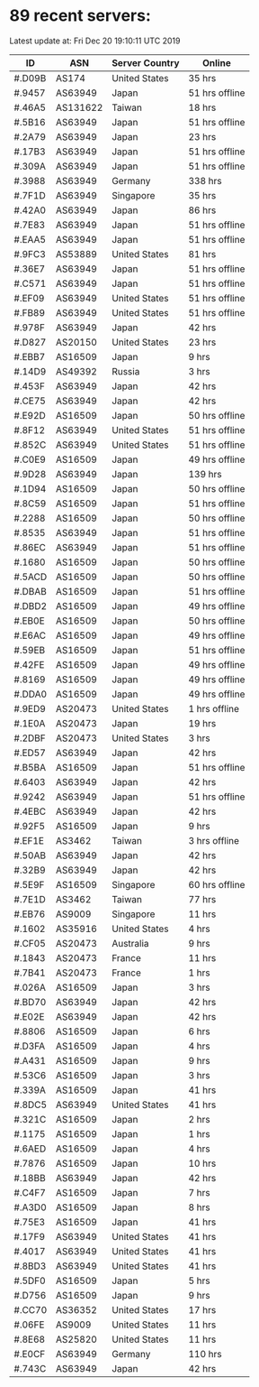 # 89 recent servers:

Latest update at: Fri Dec 20 19:10:11 UTC 2019

| ID | ASN | Server Country | Online |
| -- | --- | -------------- | ------ |
| #.D09B | AS174 | United States | 35 hrs |
| #.9457 | AS63949 | Japan | 51 hrs offline |
| #.46A5 | AS131622 | Taiwan | 18 hrs |
| #.5B16 | AS63949 | Japan | 51 hrs offline |
| #.2A79 | AS63949 | Japan | 23 hrs |
| #.17B3 | AS63949 | Japan | 51 hrs offline |
| #.309A | AS63949 | Japan | 51 hrs offline |
| #.3988 | AS63949 | Germany | 338 hrs |
| #.7F1D | AS63949 | Singapore | 35 hrs |
| #.42A0 | AS63949 | Japan | 86 hrs |
| #.7E83 | AS63949 | Japan | 51 hrs offline |
| #.EAA5 | AS63949 | Japan | 51 hrs offline |
| #.9FC3 | AS53889 | United States | 81 hrs |
| #.36E7 | AS63949 | Japan | 51 hrs offline |
| #.C571 | AS63949 | Japan | 51 hrs offline |
| #.EF09 | AS63949 | United States | 51 hrs offline |
| #.FB89 | AS63949 | United States | 51 hrs offline |
| #.978F | AS63949 | Japan | 42 hrs |
| #.D827 | AS20150 | United States | 23 hrs |
| #.EBB7 | AS16509 | Japan | 9 hrs |
| #.14D9 | AS49392 | Russia | 3 hrs |
| #.453F | AS63949 | Japan | 42 hrs |
| #.CE75 | AS63949 | Japan | 42 hrs |
| #.E92D | AS16509 | Japan | 50 hrs offline |
| #.8F12 | AS63949 | United States | 51 hrs offline |
| #.852C | AS63949 | United States | 51 hrs offline |
| #.C0E9 | AS16509 | Japan | 49 hrs offline |
| #.9D28 | AS63949 | Japan | 139 hrs |
| #.1D94 | AS16509 | Japan | 50 hrs offline |
| #.8C59 | AS16509 | Japan | 51 hrs offline |
| #.2288 | AS16509 | Japan | 50 hrs offline |
| #.8535 | AS63949 | Japan | 51 hrs offline |
| #.86EC | AS63949 | Japan | 51 hrs offline |
| #.1680 | AS16509 | Japan | 50 hrs offline |
| #.5ACD | AS16509 | Japan | 50 hrs offline |
| #.DBAB | AS16509 | Japan | 51 hrs offline |
| #.DBD2 | AS16509 | Japan | 49 hrs offline |
| #.EB0E | AS16509 | Japan | 50 hrs offline |
| #.E6AC | AS16509 | Japan | 49 hrs offline |
| #.59EB | AS16509 | Japan | 51 hrs offline |
| #.42FE | AS16509 | Japan | 49 hrs offline |
| #.8169 | AS16509 | Japan | 49 hrs offline |
| #.DDA0 | AS16509 | Japan | 49 hrs offline |
| #.9ED9 | AS20473 | United States | 1 hrs offline |
| #.1E0A | AS20473 | Japan | 19 hrs |
| #.2DBF | AS20473 | United States | 3 hrs |
| #.ED57 | AS63949 | Japan | 42 hrs |
| #.B5BA | AS16509 | Japan | 51 hrs offline |
| #.6403 | AS63949 | Japan | 42 hrs |
| #.9242 | AS63949 | Japan | 51 hrs offline |
| #.4EBC | AS63949 | Japan | 42 hrs |
| #.92F5 | AS16509 | Japan | 9 hrs |
| #.EF1E | AS3462 | Taiwan | 3 hrs offline |
| #.50AB | AS63949 | Japan | 42 hrs |
| #.32B9 | AS63949 | Japan | 42 hrs |
| #.5E9F | AS16509 | Singapore | 60 hrs offline |
| #.7E1D | AS3462 | Taiwan | 77 hrs |
| #.EB76 | AS9009 | Singapore | 11 hrs |
| #.1602 | AS35916 | United States | 4 hrs |
| #.CF05 | AS20473 | Australia | 9 hrs |
| #.1843 | AS20473 | France | 11 hrs |
| #.7B41 | AS20473 | France | 1 hrs |
| #.026A | AS16509 | Japan | 3 hrs |
| #.BD70 | AS63949 | Japan | 42 hrs |
| #.E02E | AS63949 | Japan | 42 hrs |
| #.8806 | AS16509 | Japan | 6 hrs |
| #.D3FA | AS16509 | Japan | 4 hrs |
| #.A431 | AS16509 | Japan | 9 hrs |
| #.53C6 | AS16509 | Japan | 3 hrs |
| #.339A | AS16509 | Japan | 41 hrs |
| #.8DC5 | AS63949 | United States | 41 hrs |
| #.321C | AS16509 | Japan | 2 hrs |
| #.1175 | AS16509 | Japan | 1 hrs |
| #.6AED | AS16509 | Japan | 4 hrs |
| #.7876 | AS16509 | Japan | 10 hrs |
| #.18BB | AS63949 | Japan | 42 hrs |
| #.C4F7 | AS16509 | Japan | 7 hrs |
| #.A3D0 | AS16509 | Japan | 8 hrs |
| #.75E3 | AS16509 | Japan | 41 hrs |
| #.17F9 | AS63949 | United States | 41 hrs |
| #.4017 | AS63949 | United States | 41 hrs |
| #.8BD3 | AS63949 | United States | 41 hrs |
| #.5DF0 | AS16509 | Japan | 5 hrs |
| #.D756 | AS16509 | Japan | 9 hrs |
| #.CC70 | AS36352 | United States | 17 hrs |
| #.06FE | AS9009 | United States | 11 hrs |
| #.8E68 | AS25820 | United States | 11 hrs |
| #.E0CF | AS63949 | Germany | 110 hrs |
| #.743C | AS63949 | Japan | 42 hrs |

